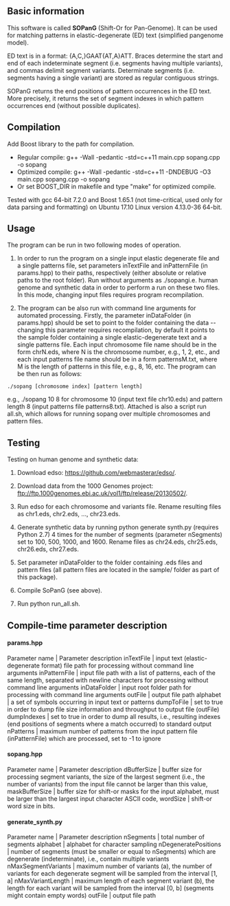 ## Basic information

This software is called **SOPanG** (Shift-Or for Pan-Genome). It can be used for matching patterns in elastic-degenerate (ED) text (simplified pangenome model).

ED text is in a format: {A,C,}GAAT{AT,A}ATT. Braces determine the start and end of each indeterminate segment (i.e. segments having multiple variants), and commas delimit segment variants. Determinate segments (i.e. segments having a single variant) are stored as regular contiguous strings.

SOPanG returns the end positions of pattern occurrences in the ED text. More precisely, it returns the set of segment indexes in which pattern occurrences end (without possible duplicates).

## Compilation

Add Boost library to the path for compilation.

* Regular compile: g++ -Wall -pedantic -std=c++11 main.cpp sopang.cpp -o sopang
* Optimized compile: g++ -Wall -pedantic -std=c++11 -DNDEBUG -O3 main.cpp sopang.cpp -o sopang
* Or set BOOST_DIR in makefile and type "make" for optimized compile.

Tested with gcc 64-bit 7.2.0 and Boost 1.65.1 (not time-critical, used only for
data parsing and formatting) on Ubuntu 17.10 Linux version 4.13.0-36 64-bit.

## Usage

The program can be run in two following modes of operation.

1. In order to run the program on a single input elastic degenerate file and a single patterns file, set parameters inTextFile and inPatternFile (in params.hpp) to their paths, respectively (either absolute or relative paths to the root folder). Run without arguments as ./sopangi.e. human genome and synthetic data in order to perform a run on these two files. In this mode, changing input files requires program recompilation.

1. The program can be also run with command line arguments for automated processing. Firstly, the parameter inDataFolder (in params.hpp) should be set to point to the folder containing the data -- changing this parameter requires recompilation, by default it points to the sample folder containing a single elastic-degenerate text and a single patterns file. Each input chromosome file name should be in the form chrN.eds, where N is the chromosome number, e.g., 1, 2, etc., and each input patterns file name should be in a form patternsM.txt, where M is the length of patterns in this file, e.g., 8, 16, etc. The program can be then run as follows:

`./sopang [chromosome index] [pattern length]`

e.g., ./sopang 10 8 for chromosome 10 (input text file chr10.eds) and pattern length 8 (input patterns file patterns8.txt). Attached is also a script run all.sh, which allows for running sopang over multiple chromosomes and pattern files.

## Testing

Testing on human genome and synthetic data:

1. Download edso: https://github.com/webmasterar/edso/.

1. Download data from the 1000 Genomes project: ftp://ftp.1000genomes.ebi.ac.uk/vol1/ftp/release/20130502/.

1. Run edso for each chromosome and variants file. Rename resulting files as chr1.eds, chr2.eds, ..., chr23.eds.

1. Generate synthetic data by running python generate synth.py (requires Python 2.7) 4 times for the number of segments (parameter nSegments) set to 100, 500, 1000, and 1600. Rename files as chr24.eds, chr25.eds, chr26.eds, chr27.eds.

1. Set parameter inDataFolder to the folder containing .eds files and pattern files (all pattern files are located in the sample/ folder as part of this package).

1. Compile SoPanG (see above).

1. Run python run_all.sh.

## Compile-time parameter description

#### params.hpp

Parameter name | Parameter description
inTextFile     | input text (elastic-degenerate format) file path for processing without command line arguments
inPatternFile  | input file path with a list of patterns, each of the same length, separated with newline characters for processing without command line arguments
inDataFolder   | input root folder path for processing with command line arguments
outFile        | output file path
alphabet       | a set of symbols occurring in input text or patterns
dumpToFile     | set to true in order to dump file size information and throughput to output file (outFile)
dumpIndexes    | set to true in order to dump all results, i.e., resulting indexes (end positions of segments where a match occurred) to standard output
nPatterns      | maximum number of patterns from the input pattern file (inPatternFile) which are processed, set to -1 to ignore

#### sopang.hpp

Parameter name | Parameter description
dBufferSize    | buffer size for processing segment variants, the size of the
largest segment (i.e., the number of variants) from the input file cannot
be larger than this value,
maskBufferSize | buffer size for shift-or masks for the input alphabet,
must be larger than the largest input character ASCII code,
wordSize       | shift-or word size in bits.

#### generate_synth.py

Parameter name       | Parameter description
nSegments            | total number of segments
alphabet             | alphabet for character sampling
nDegeneratePositions | number of segments (must be smaller or equal to nSegments) which are degenerate (indeterminate), i.e., contain multiple variants
nMaxSegmentVariants  | maximum number of variants (a), the number of variants for each degenerate segment will be sampled from the interval [1, a]
nMaxVariantLength    | maximum length of each segment variant (b), the length for each variant will be sampled from the interval [0, b] (segments might contain empty words)
outFile              | output file path
